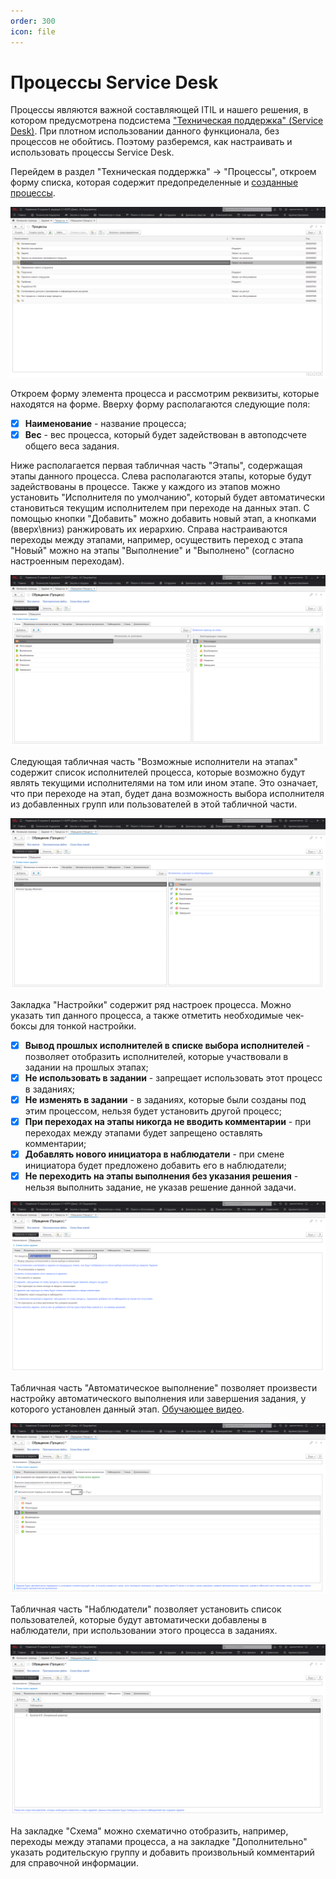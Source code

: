 ```yaml
---
order: 300
icon: file
---
```


# Процессы Service Desk

Процессы являются важной составляющей ITIL и нашего решения, в котором предусмотрена подсистема ["Техническая поддержка" (Service Desk)](https://softonit.ru/FAQ/courses/?COURSE_ID=1&CHAPTER_ID=022&LESSON_PATH=1.22). При плотном использовании данного функционала, без процессов не обойтись. Поэтому разберемся, как настраивать и использовать процессы Service Desk.

Перейдем в раздел "Техническая поддержка" -> "Процессы", откроем форму списка, которая содержит предопределенные и [созданные процессы](https://softonit.ru/FAQ/courses/?COURSE_ID=1&LESSON_ID=690&LESSON_PATH=1.112.690).

![01_ПроцессыServiceDesk](static/01_ПроцессыServiceDesk.png)

Откроем форму элемента процесса и рассмотрим реквизиты, которые находятся на форме. Вверху форму располагаются следующие поля:

* [x] **Наименование** - название процесса;  
* [x] **Вес** - вес процесса, который будет задействован в автоподсчете общего веса задания.  

Ниже располагается первая табличная часть "Этапы", содержащая этапы данного процесса. Слева располагаются этапы, которые будут задействованы в процессе. Также у каждого из этапов можно установить "Исполнителя по умолчанию", который будет автоматически становиться текущим исполнителем при переходе на данных этап. С помощью кнопки "Добавить" можно добавить новый этап, а кнопками (вверх\вниз) ранжировать их иерархию. Справа настраиваются переходы между этапами, например, осуществить переход с этапа "Новый" можно на этапы "Выполнение" и "Выполнено" (согласно настроенным переходам).

![02_ПроцессыServiceDesk](static/02_ПроцессыServiceDesk.png)

Следующая табличная часть "Возможные исполнители на этапах" содержит список исполнителей процесса, которые возможно будут являть текущими исполнителями на том или ином этапе. Это означает, что при переходе на этап, будет дана возможность выбора исполнителя из добавленных групп или пользователей в этой табличной части.

![03_ПроцессыServiceDesk](static/03_ПроцессыServiceDesk.png)

Закладка "Настройки" содержит ряд настроек процесса. Можно указать тип данного процесса, а также отметить необходимые чек-боксы для тонкой настройки.

* [x] **Вывод прошлых исполнителей в списке выбора исполнителей** - позволяет отобразить исполнителей, которые участвовали в задании на прошлых этапах;
* [x] **Не использовать в задании** - запрещает использовать этот процесс в заданиях;
* [x] **Не изменять в задании** - в заданиях, которые были созданы под этим процессом, нельзя будет установить другой процесс;
* [x] **При переходах на этапы никогда не вводить комментарии** - при переходах между этапами будет запрещено оставлять комментарии;
* [x] **Добавлять нового инициатора в наблюдатели** - при смене инициатора будет предложено добавить его в наблюдатели;
* [x] **Не переходить на этапы выполнения без указания решения** - нельзя выполнить задание, не указав решение данной задачи.

![04_ПроцессыServiceDesk](static/04_ПроцессыServiceDesk.png)

Табличная часть "Автоматическое выполнение" позволяет произвести настройку автоматического выполнения или завершения задания, у которого установлен данный этап. [Обучающее видео](https://www.youtube.com/watch?v=K5IS3nKkDws).

![05_ПроцессыServiceDesk](static/05_ПроцессыServiceDesk.png)

Табличная часть "Наблюдатели" позволяет установить список пользователей, которые будут автоматически добавлены в наблюдатели, при использовании этого процесса в заданиях.

![06_ПроцессыServiceDesk](static/06_ПроцессыServiceDesk.png)

На закладке "Схема" можно схематично отобразить, например, переходы между этапами процесса, а на закладке "Дополнительно" указать родительскую группу и добавить произвольный комментарий для справочной информации.
